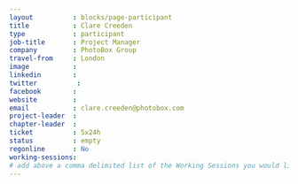 ```yaml
---
layout          : blocks/page-participant
title           : Clare Creeden
type            : participant
job-title       : Project Manager
company         : PhotoBox Group
travel-from     : London
image           :
linkedin        :
twitter          :
facebook        :
website         :
email           : clare.creeden@photobox.com 
project-leader  :
chapter-leader  :
ticket          : 5x24h
status          : empty
regonline       : No
working-sessions:
# add above a comma delimited list of the Working Sessions you would like to attend (use the session's title)
---
```


<!-- put more details about participant here -->
